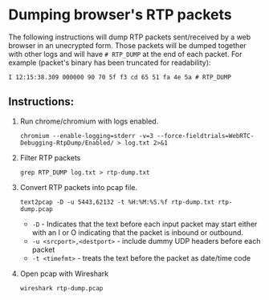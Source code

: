 # Dumping browser's RTP packets

The following instructions will dump RTP packets sent/received by a web browser in an unecrypted form.
Those packets will be dumped together with other logs and will have `# RTP_DUMP` at the end of each packet.
For example (packet's binary has been truncated for readability):

```
I 12:15:38.309 000000 90 70 5f f3 cd 65 51 fa 4e 5a # RTP_DUMP
```

## Instructions:

1. Run chrome/chromium with logs enabled. 

    ```
    chromium --enable-logging=stderr -v=3 --force-fieldtrials=WebRTC-Debugging-RtpDump/Enabled/ > log.txt 2>&1
    ```

1. Filter RTP packets

    ```
    grep RTP_DUMP log.txt > rtp-dump.txt
    ```

1. Convert RTP packets into pcap file.

    ```
    text2pcap -D -u 5443,62132 -t %H:%M:%S.%f rtp-dump.txt rtp-dump.pcap
    ```

    * `-D` - Indicates that the text before each input packet may start either with an I or O indicating that the packet is inbound or outbound.
    * `-u <srcport>,<destport>` - include dummy UDP headers before each packet
    * `-t <timefmt>` - treats the text before the packet as date/time code  

1. Open pcap with Wireshark

    ```
    wireshark rtp-dump.pcap
    ```
